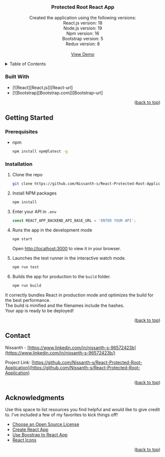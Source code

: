 <a name="readme-top"></a>

<!-- PROJECT LOGO -->
<br />
<div align="center">
  
  <h3 align="center">Protected Root React App</h3>

  <p align="center">
    Created the application using the following versions:
    <br />
    React.js version: 18
    <br />
    Node.js version: 19
    <br />
    Npm version: 16
    <br />
    Bootstrap version: 5
    <br />
    Redux version: 8
    <br />
    <br />
    <a href="https://react-protected-root-application.vercel.app/">View Demo</a>
  </p>
</div>

<!-- TABLE OF CONTENTS -->
<details>
  <summary>Table of Contents</summary>
  <ol>
    <li>
      <ul>
        <li><a href="#built-with">Built With</a></li>
      </ul>
    </li>
    <li>
      <a href="#getting-started">Getting Started</a>
      <ul>
        <li><a href="#prerequisites">Prerequisites</a></li>
        <li><a href="#installation">Installation</a></li>
      </ul>
    </li>
    <li><a href="#usage">Usage</a></li>
    <li><a href="#roadmap">Roadmap</a></li>
    <li><a href="#contributing">Contributing</a></li>
    <li><a href="#license">License</a></li>
    <li><a href="#contact">Contact</a></li>
    <li><a href="#acknowledgments">Acknowledgments</a></li>
  </ol>
</details>

### Built With

* [![React][React.js]][React-url]
* [![Bootstrap][Bootstrap.com]][Bootstrap-url]

<p align="right">(<a href="#readme-top">back to top</a>)</p>

<!-- GETTING STARTED -->
## Getting Started

### Prerequisites

* npm
  ```sh
  npm install npm@latest -g
  ```

### Installation

1. Clone the repo
   ```sh
   git clone https://github.com/Nissanth-s/React-Protected-Root-Application
   ```
2. Install NPM packages
   ```sh
   npm install
   ```
3. Enter your API in `.env`
   ```js
   const REACT_APP_BACKEND_API_BASE_URL = 'ENTER YOUR API';
   ```
4. Runs the app in the development mode
   ```sh
   npm start
   ```
   Open [http://localhost:3000](http://localhost:3000) to view it in your browser.

5. Launches the test runner in the interactive watch mode.
   ```sh
   npm run test
   ```
6. Builds the app for production to the `build` folder.
   ```sh
   npm run build
   ```
It correctly bundles React in production mode and optimizes the build for the best performance.<br />
The build is minified and the filenames include the hashes.<br />
Your app is ready to be deployed!

<p align="right">(<a href="#readme-top">back to top</a>)</p>

<!-- CONTACT -->
## Contact

Nissanth - [https://www.linkedin.com/in/nissanth-s-96572423b](https://www.linkedin.com/in/nissanth-s-96572423b/)

Project Link: [https://github.com/Nissanth-s/React-Protected-Root-Application](https://github.com/Nissanth-s/React-Protected-Root-Application)

<p align="right">(<a href="#readme-top">back to top</a>)</p>



<!-- ACKNOWLEDGMENTS -->
## Acknowledgments

Use this space to list resources you find helpful and would like to give credit to. I've included a few of my favorites to kick things off!

* [Choose an Open Source License](https://choosealicense.com)
* [Create React App](https://create-react-app.dev/)
* [Use Boostrap to React App](https://create-react-app.dev/docs/adding-bootstrap/)
* [React Icons](https://react-icons.github.io/react-icons/search)

<p align="right">(<a href="#readme-top">back to top</a>)</p>
